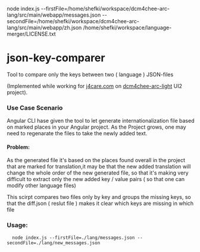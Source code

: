 node index.js --firstFile=/home/shefki/workspace/dcm4chee-arc-lang/src/main/webapp/messages.json --secondFile=/home/shefki/workspace/dcm4chee-arc-lang/src/main/webapp/zh.json
/home/shefki/workspace/language-merger/LICENSE.txt


# json-key-comparer
Tool to compare only the keys between two ( language ) JSON-files

(Implemented while working for [j4care.com](https://www.j4care.com/) on [dcm4chee-arc-light](https://github.com/dcm4che/dcm4chee-arc-light) UI2 project).

### Use Case Scenario

Angular CLI hase given the tool to let generate internationalization file based on marked places in your Angular project. As the Project grows, one may need to regenarate the files to take the newly added text.

#### Problem:
As the generated file it's based on the places found overall in the project that are marked for translation,it may be that the new added translation will change the whole order of the new generated file, so that it's making very difficult to extract only the new added key / value pairs ( so that one can modify other language files)

This scirpt compares two files only by key and groups the missing keys, so that the diff.json ( reslut file ) makes it clear which keys are missing in which file

### Usage:
```
  node index.js --firstFile=./lang/messages.json --secondFile=./lang/new_messages.json
```

